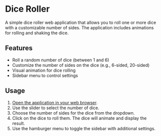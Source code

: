 # Dice Roller

A simple dice roller web application that allows you to roll one or more dice with a customizable number of sides. The application includes animations for rolling and shaking the dice.

## Features

- Roll a random number of dice (between 1 and 6)
- Customize the number of sides on the dice (e.g., 6-sided, 20-sided)
- Visual animation for dice rolling
- Sidebar menu to control settings

## Usage
1.	[Open the application in your web browser](https://tehes.github.io/dice-roller/).
2.	Use the slider to select the number of dice.
3.	Choose the number of sides for the dice from the dropdown.
4.	Click on the dice to roll them. The dice will animate and display the result.
5.	Use the hamburger menu to toggle the sidebar with additional settings.
